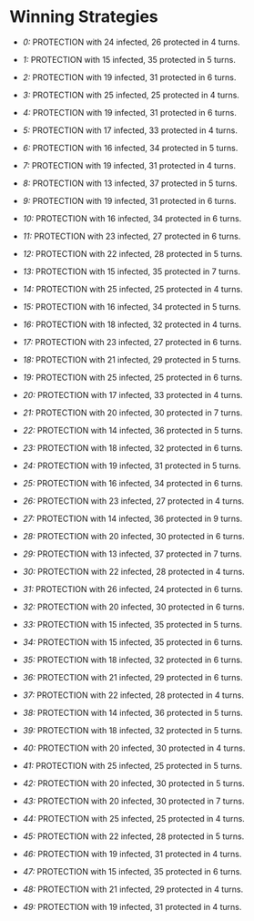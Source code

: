 # Winning Strategies

* _0:_ PROTECTION with 24 infected, 26 protected in 4 turns.


* _1:_ PROTECTION with 15 infected, 35 protected in 5 turns.


* _2:_ PROTECTION with 19 infected, 31 protected in 6 turns.


* _3:_ PROTECTION with 25 infected, 25 protected in 4 turns.


* _4:_ PROTECTION with 19 infected, 31 protected in 6 turns.


* _5:_ PROTECTION with 17 infected, 33 protected in 4 turns.


* _6:_ PROTECTION with 16 infected, 34 protected in 5 turns.


* _7:_ PROTECTION with 19 infected, 31 protected in 4 turns.


* _8:_ PROTECTION with 13 infected, 37 protected in 5 turns.


* _9:_ PROTECTION with 19 infected, 31 protected in 6 turns.


* _10:_ PROTECTION with 16 infected, 34 protected in 6 turns.


* _11:_ PROTECTION with 23 infected, 27 protected in 6 turns.


* _12:_ PROTECTION with 22 infected, 28 protected in 5 turns.


* _13:_ PROTECTION with 15 infected, 35 protected in 7 turns.


* _14:_ PROTECTION with 25 infected, 25 protected in 4 turns.


* _15:_ PROTECTION with 16 infected, 34 protected in 5 turns.


* _16:_ PROTECTION with 18 infected, 32 protected in 4 turns.


* _17:_ PROTECTION with 23 infected, 27 protected in 6 turns.


* _18:_ PROTECTION with 21 infected, 29 protected in 5 turns.


* _19:_ PROTECTION with 25 infected, 25 protected in 6 turns.


* _20:_ PROTECTION with 17 infected, 33 protected in 4 turns.


* _21:_ PROTECTION with 20 infected, 30 protected in 7 turns.


* _22:_ PROTECTION with 14 infected, 36 protected in 5 turns.


* _23:_ PROTECTION with 18 infected, 32 protected in 6 turns.


* _24:_ PROTECTION with 19 infected, 31 protected in 5 turns.


* _25:_ PROTECTION with 16 infected, 34 protected in 6 turns.


* _26:_ PROTECTION with 23 infected, 27 protected in 4 turns.


* _27:_ PROTECTION with 14 infected, 36 protected in 9 turns.


* _28:_ PROTECTION with 20 infected, 30 protected in 6 turns.


* _29:_ PROTECTION with 13 infected, 37 protected in 7 turns.


* _30:_ PROTECTION with 22 infected, 28 protected in 4 turns.


* _31:_ PROTECTION with 26 infected, 24 protected in 6 turns.


* _32:_ PROTECTION with 20 infected, 30 protected in 6 turns.


* _33:_ PROTECTION with 15 infected, 35 protected in 5 turns.


* _34:_ PROTECTION with 15 infected, 35 protected in 6 turns.


* _35:_ PROTECTION with 18 infected, 32 protected in 6 turns.


* _36:_ PROTECTION with 21 infected, 29 protected in 6 turns.


* _37:_ PROTECTION with 22 infected, 28 protected in 4 turns.


* _38:_ PROTECTION with 14 infected, 36 protected in 5 turns.


* _39:_ PROTECTION with 18 infected, 32 protected in 5 turns.


* _40:_ PROTECTION with 20 infected, 30 protected in 4 turns.


* _41:_ PROTECTION with 25 infected, 25 protected in 5 turns.


* _42:_ PROTECTION with 20 infected, 30 protected in 5 turns.


* _43:_ PROTECTION with 20 infected, 30 protected in 7 turns.


* _44:_ PROTECTION with 25 infected, 25 protected in 4 turns.


* _45:_ PROTECTION with 22 infected, 28 protected in 5 turns.


* _46:_ PROTECTION with 19 infected, 31 protected in 4 turns.


* _47:_ PROTECTION with 15 infected, 35 protected in 6 turns.


* _48:_ PROTECTION with 21 infected, 29 protected in 4 turns.


* _49:_ PROTECTION with 19 infected, 31 protected in 4 turns.


